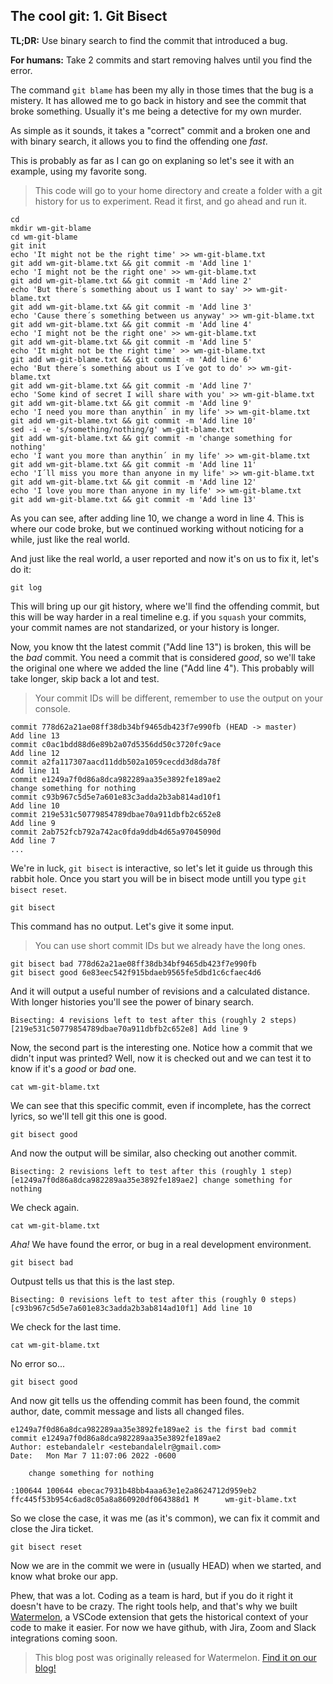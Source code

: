 ## The cool git: 1. Git Bisect

**TL;DR:** Use binary search to find the commit that introduced a bug.

**For humans:** Take 2 commits and start removing halves until you find the error.

The command `git blame` has been my ally in those times that the bug is a mistery. It has allowed me to go back in history and see the commit that broke something. Usually it's me being a detective for my own murder.

As simple as it sounds, it takes a "correct" commit and a broken one and with binary search, it allows you to find the offending one _fast_.
 
 This is probably as far as I can go on explaning so let's see it with an example, using my favorite song.

> This code will go to your home directory and create a folder with a git history for us to experiment. Read it first, and go ahead and run it.
```shell 
cd 
mkdir wm-git-blame
cd wm-git-blame
git init
echo 'It might not be the right time' >> wm-git-blame.txt
git add wm-git-blame.txt && git commit -m 'Add line 1'
echo 'I might not be the right one' >> wm-git-blame.txt
git add wm-git-blame.txt && git commit -m 'Add line 2'
echo 'But there´s something about us I want to say' >> wm-git-blame.txt
git add wm-git-blame.txt && git commit -m 'Add line 3'
echo 'Cause there´s something between us anyway' >> wm-git-blame.txt
git add wm-git-blame.txt && git commit -m 'Add line 4'
echo 'I might not be the right one' >> wm-git-blame.txt
git add wm-git-blame.txt && git commit -m 'Add line 5'
echo 'It might not be the right time' >> wm-git-blame.txt
git add wm-git-blame.txt && git commit -m 'Add line 6'
echo 'But there´s something about us I´ve got to do' >> wm-git-blame.txt
git add wm-git-blame.txt && git commit -m 'Add line 7'
echo 'Some kind of secret I will share with you' >> wm-git-blame.txt
git add wm-git-blame.txt && git commit -m 'Add line 9'
echo 'I need you more than anythin´ in my life' >> wm-git-blame.txt
git add wm-git-blame.txt && git commit -m 'Add line 10'
sed -i -e 's/something/nothing/g' wm-git-blame.txt
git add wm-git-blame.txt && git commit -m 'change something for nothing'
echo 'I want you more than anythin´ in my life' >> wm-git-blame.txt
git add wm-git-blame.txt && git commit -m 'Add line 11'
echo 'I´ll miss you more than anyone in my life' >> wm-git-blame.txt
git add wm-git-blame.txt && git commit -m 'Add line 12'
echo 'I love you more than anyone in my life' >> wm-git-blame.txt
git add wm-git-blame.txt && git commit -m 'Add line 13'
```
As you can see, after adding line 10, we change a word in line 4. This is where our code broke, but we continued working without noticing for a while, just like the real world. 

And just like the real world, a user reported and now it's on us to fix it, let's do it:

```shell 
git log
```
This will bring up our git history, where we'll find the offending commit, but this will be way harder in a real timeline e.g. if you ```squash``` your commits, your commit names are not standarized, or your history is longer.

Now, you know tht the latest commit ("Add line 13") is broken, this will be the *bad* commit. You need a commit that is considered *good*, so we'll take the original one where we added the line ("Add line 4"). This probably will take longer, skip back a lot and test.
> Your commit IDs will be different, remember to use the output on your console.
```shell 
commit 778d62a21ae08ff38db34bf9465db423f7e990fb (HEAD -> master)                                                                     
Add line 13    
commit c0ac1bdd88d6e89b2a07d5356dd50c3720fc9ace
Add line 12    
commit a2fa117307aacd11ddb502a1059cecdd3d8da78f
Add line 11    
commit e1249a7f0d86a8dca982289aa35e3892fe189ae2
change something for nothing  
commit c93b967c5d5e7a601e83c3adda2b3ab814ad10f1
Add line 10    
commit 219e531c50779854789dbae70a911dbfb2c652e8
Add line 9     
commit 2ab752fcb792a742ac0fda9ddb4d65a97045090d
Add line 7                             
...            
```
We're in luck, ```git bisect``` is interactive, so let's let it guide us through this rabbit hole. Once you start you will be in bisect mode untill you type ```git bisect reset```.
```shell 
git bisect
```
This command has no output. Let's give it some input.
> You can use short commit IDs but we already have the long ones.
```shell
git bisect bad 778d62a21ae08ff38db34bf9465db423f7e990fb
git bisect good 6e83eec542f915bdaeb9565fe5dbd1c6cfaec4d6
```
And it will output a useful number of revisions and a calculated distance. With longer histories you'll see the power of binary search.

```shell 
Bisecting: 4 revisions left to test after this (roughly 2 steps)
[219e531c50779854789dbae70a911dbfb2c652e8] Add line 9
```
Now, the second part is the interesting one. Notice how a commit that we didn't input was printed? Well, now it is checked out and we can test it to know if it's a *good* or *bad* one.
```shell 
cat wm-git-blame.txt
```
We can see that this specific commit, even if incomplete, has the correct lyrics, so we'll tell git this one is good.
```shell 
git bisect good
```
And now the output will be similar, also checking out another commit. 
```shell 
Bisecting: 2 revisions left to test after this (roughly 1 step)
[e1249a7f0d86a8dca982289aa35e3892fe189ae2] change something for nothing
```
We check again.
```shell 
cat wm-git-blame.txt
```
*Aha!* We have found the error, or bug in a real development environment.
```shell 
git bisect bad
```
Outpust tells us that this is the last step.
```shell 
Bisecting: 0 revisions left to test after this (roughly 0 steps)
[c93b967c5d5e7a601e83c3adda2b3ab814ad10f1] Add line 10
```
We check for the last time.
```shell 
cat wm-git-blame.txt
```
No error so...
```shell 
git bisect good
```
And now git tells us the offending commit has been found, the commit author, date, commit message and lists all changed files.
```shell 
e1249a7f0d86a8dca982289aa35e3892fe189ae2 is the first bad commit
commit e1249a7f0d86a8dca982289aa35e3892fe189ae2
Author: estebandalelr <estebandalelr@gmail.com>
Date:   Mon Mar 7 11:07:06 2022 -0600

    change something for nothing

:100644 100644 ebecac7931b48bb4aaa63e1e2a8624712d959eb2 ffc445f53b954c6ad8c05a8a860920df064388d1 M      wm-git-blame.txt
```
So we close the case, it was me (as it's common), we can fix it commit and close the Jira ticket.
```shell 
git bisect reset
```
Now we are in the commit we were in (usually HEAD) when we started, and know what broke our app.

Phew, that was a lot. Coding as a team is hard, but if you do it right it doesn't have to be crazy. The right tools help, and that's why we built [Watermelon](https://watermelon.tools), a VSCode extension that gets the historical context of your code to make it easier. For now we have github, with Jira, Zoom and Slack integrations coming soon.

> This blog post was originally released for Watermelon. [Find it on our blog!](https://watermelon.tools/post/the-cool-git-git-bisect)